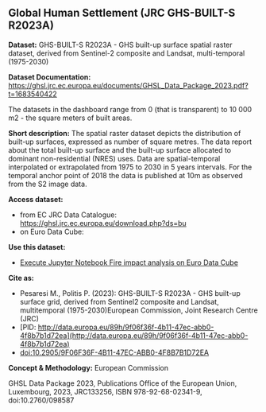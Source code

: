 ## Global Human Settlement (JRC GHS-BUILT-S R2023A)

**Dataset:** GHS-BUILT-S R2023A - GHS built-up surface spatial raster dataset, derived
from Sentinel-2 composite and Landsat, multi-temporal (1975-2030)

**Dataset Documentation:** 
https://ghsl.jrc.ec.europa.eu/documents/GHSL_Data_Package_2023.pdf?t=1683540422 

The datasets in the dashboard range from 0 (that is transparent) to 10 000 m2 - the square meters of built areas.

**Short description:** The spatial raster dataset depicts the distribution of built-up surfaces, expressed as number of square metres. The data report about the total built-up surface and the built-up surface allocated to dominant non-residential (NRES) uses.
Data are spatial-temporal interpolated or extrapolated from 1975 to 2030 in 5 years intervals.
For the temporal anchor point of 2018 the data is published at 10m as observed from the S2 image data.

**Access dataset:**
- from EC JRC Data Catalogue: https://ghsl.jrc.ec.europa.eu/download.php?ds=bu
- on Euro Data Cube:

**Use this dataset:**
- [Execute Jupyter Notebook Fire impact analysis on Euro Data Cube](https://bids2023-nbviewer.hub.eox.at/localfile/bids2023/notebooks/Fire_impact_analysis.ipynb)

**Cite as:** 
- Pesaresi M., Politis P. (2023): GHS-BUILT-S R2023A - GHS built-up surface grid, derived from Sentinel2 composite and Landsat, multitemporal (1975-2030)European Commission, Joint Research Centre (JRC)
- [PID: http://data.europa.eu/89h/9f06f36f-4b11-47ec-abb0-4f8b7b1d72ea](http://data.europa.eu/89h/9f06f36f-4b11-47ec-abb0-4f8b7b1d72ea)
- [doi:10.2905/9F06F36F-4B11-47EC-ABB0-4F8B7B1D72EA](https://doi.org/10.2905/9F06F36F-4B11-47EC-ABB0-4F8B7B1D72EA)

**Concept & Methodology:** European Commission

GHSL Data Package 2023, Publications Office of the European Union, Luxembourg, 2023, JRC133256, ISBN 978-92-68-02341-9, doi:10.2760/098587
